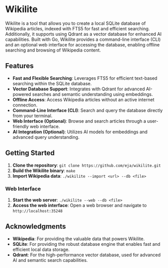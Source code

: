 # Wikilite

Wikilite is a tool that allows you to create a local SQLite database of Wikipedia articles, indexed with FTS5 for fast and efficient searching. Additionally, it supports using Qdrant as a vector database for enhanced AI capabilities. Built with Go, Wikilite provides a command-line interface (CLI) and an optional web interface for accessing the database, enabling offline searching and browsing of Wikipedia content.

## Features

*   **Fast and Flexible Searching**: Leverages FTS5 for efficient text-based searching within the SQLite database.
*   **Vector Database Support**: Integrates with Qdrant for advanced AI-powered searches and semantic understanding using embeddings.
*   **Offline Access**: Access Wikipedia articles without an active internet connection.
*   **Command-Line Interface (CLI)**: Search and query the database directly from your terminal.
*   **Web Interface (Optional)**: Browse and search articles through a user-friendly web interface.
*   **AI Integration (Optional)**: Utilizes AI models for embeddings and advanced query understanding.

## Getting Started

1.  **Clone the repository**: `git clone https://github.com/eja/wikilite.git`
2.  **Build the Wikilite binary**: `make`
3.  **Import Wikipedia data**: `./wikilite --import <url> --db <file>`

### Web Interface

1.  **Start the web server**: `./wikilite --web --db <file>`
2.  **Access the web interface**: Open a web browser and navigate to `http://localhost:35248`

## Acknowledgments

*   **Wikipedia**: For providing the valuable data that powers Wikilite.
*   **SQLite**: For providing the robust database engine that enables fast and efficient local data storage.
*   **Qdrant**: For the high-performance vector database, used for advanced AI and semantic search capabilities.
